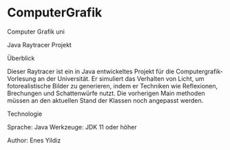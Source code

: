 # ComputerGrafik
Computer Grafik uni

Java Raytracer Projekt

Überblick

Dieser Raytracer ist ein in Java entwickeltes Projekt für die Computergrafik-Vorlesung an der Universität. Er simuliert das Verhalten von Licht, um fotorealistische Bilder zu generieren, indem er Techniken wie Reflexionen, Brechungen und Schattenwürfe nutzt.
Die vorherigen Main methoden müssen an den aktuellen Stand der Klassen noch angepasst werden.

Technologie

Sprache: Java
Werkzeuge: JDK 11 oder höher

Author: Enes Yildiz